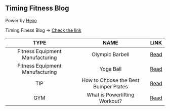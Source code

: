 ## Timing Fitness Blog

Power by [Hexo](https://hexo.io)

Timing Finess Blog -> [Check the link](https://blog.timingfit.com)

|TYPE|NAME|LINK|
|:-:|:-:|:-:|
|Fitness Equipment Manufacturing|Olympic Barbell|[Read](https://blog.timingfit.com/2018/06/08/olympic-bars-made/)|
|Fitness Equipment Manufacturing|Yoga Ball|[Read](https://blog.timingfit.com/2018/06/30/yoga-ball-manufacturing)|
|TIP|How to Choose the Best Bumper Plates|[Read](https://blog.timingfit.com/2018/07/15/crossfit-bumper-plates/)
|GYM|What is Powerlifting Workout?|[Read](https://blog.timingfit.com/2018/09/11/what-is-power-lifting/)
